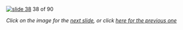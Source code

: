 [![slide 38](https://dl.dropboxusercontent.com/u/2977490/presentations/cookbook/img38.jpg)](39.md)
38 of 90

_Click on the image for the [next slide](39.md), or click [here for the previous one](37.md)_